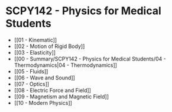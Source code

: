 # SCPY142 - Physics for Medical Students

- [[01 - Kinematic]]
- [[02 - Motion of Rigid Body]]
- [[03 - Elasticity]]
- [[00 - Summary/SCPY142 - Physics for Medical Students/04 - Thermodynamics|04 - Thermodynamics]]
- [[05 - Fluids]]
- [[06 - Wave and Sound]]
- [[07 - Optics]]
- [[08 - Electric Force and Field]]
- [[09 - Magnetism and Magnetic Field]]
- [[10 - Modern Physics]]
